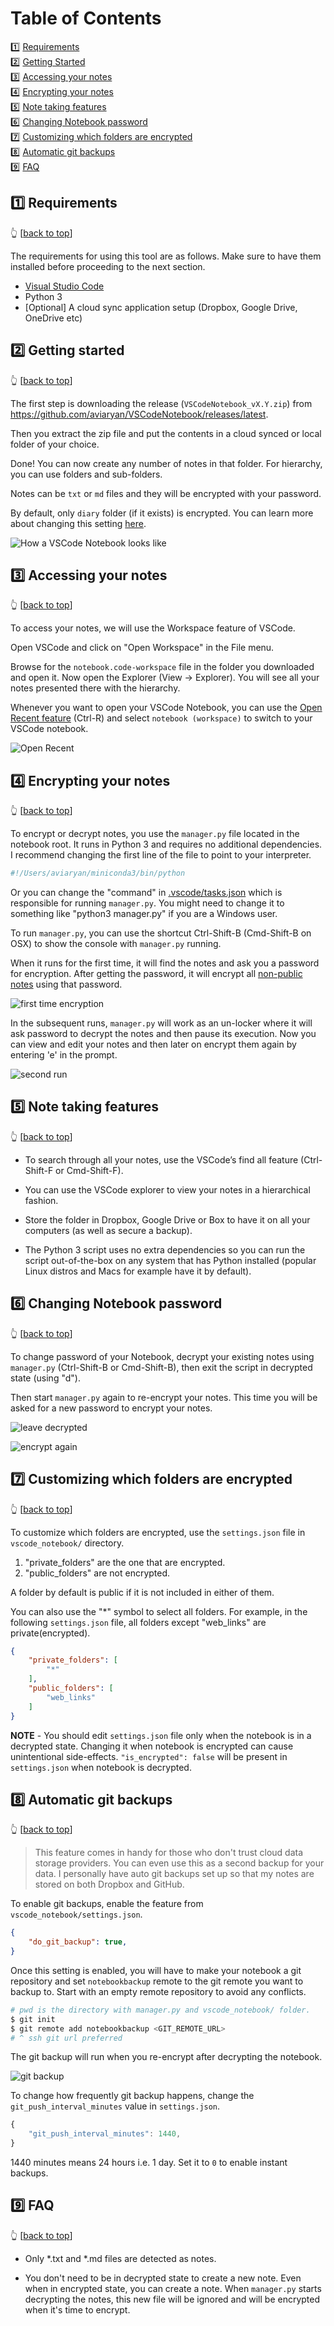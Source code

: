 <a name="docs"></a>
# Table of Contents

:one: [Requirements](#rq)  
:two: [Getting Started](#gs)  
:three: [Accessing your notes](#ac)  
:four: [Encrypting your notes](#en)  
:five: [Note taking features](#nt)  
:six: [Changing Notebook password](#cp)  
:seven: [Customizing which folders are encrypted](#custen)  
:eight: [Automatic git backups](#git)  
:nine: [FAQ](#faq)  


<a name="rq"></a>
## :one: Requirements
:point_up_2: [[back to top](#docs)]

The requirements for using this tool are as follows. Make sure to have them installed before proceeding to the next section.

* [Visual Studio Code](https://code.visualstudio.com/)
* Python 3
* [Optional] A cloud sync application setup (Dropbox, Google Drive, OneDrive etc)


<a name="gs"></a>
## :two: Getting started
:point_up_2: [[back to top](#docs)]

The first step is downloading the release (`VSCodeNotebook_vX.Y.zip`) from https://github.com/aviaryan/VSCodeNotebook/releases/latest.

Then you extract the zip file and put the contents in a cloud synced or local folder of your choice.

Done! You can now create any number of notes in that folder. For hierarchy, you can use folders and sub-folders.

Notes can be `txt` or `md` files and they will be encrypted with your password.

By default, only `diary` folder (if it exists) is encrypted. You can learn more about changing this setting [here](#custen).

![How a VSCode Notebook looks like](https://user-images.githubusercontent.com/4047597/36103351-24210400-1035-11e8-9a33-4eeed64473fe.png)


<a name="ac"></a>
## :three: Accessing your notes
:point_up_2: [[back to top](#docs)]

To access your notes, we will use the Workspace feature of VSCode.

Open VSCode and click on "Open Workspace" in the File menu.

Browse for the `notebook.code-workspace` file in the folder you downloaded and open it. Now open the Explorer (View -> Explorer). You will see all your notes presented there with the hierarchy.

Whenever you want to open your VSCode Notebook, you can use the [Open Recent feature](https://code.visualstudio.com/docs/editor/multi-root-workspaces#_opening-workspace-files) (Ctrl-R) and select `notebook (workspace)` to switch to your VSCode notebook.

![Open Recent](https://user-images.githubusercontent.com/4047597/36104189-4f75759e-1037-11e8-9528-ae6fb841a93d.png)


<a name="en"></a>
## :four: Encrypting your notes
:point_up_2: [[back to top](#docs)]

To encrypt or decrypt notes, you use the `manager.py` file located in the notebook root. It runs in Python 3 and requires no additional dependencies.
I recommend changing the first line of the file to point to your interpreter.

```python
#!/Users/aviaryan/miniconda3/bin/python
```

Or you can change the "command" in [.vscode/tasks.json](.vscode/tasks.json) which is responsible for running `manager.py`. You might need to change it to something like "python3 manager.py" if you are a Windows user.

To run `manager.py`, you can use the shortcut Ctrl-Shift-B (Cmd-Shift-B on OSX) to show the console with `manager.py` running.

When it runs for the first time, it will find the notes and ask you a password for encryption.
After getting the password, it will encrypt all [non-public notes](#custen) using that password.

![first time encryption](https://user-images.githubusercontent.com/4047597/36105242-1e228484-103a-11e8-8739-66e735e09825.png)

In the subsequent runs, `manager.py` will work as an un-locker where it will ask password to decrypt the notes and then pause its execution.
Now you can view and edit your notes and then later on encrypt them again by entering 'e' in the prompt.

![second run](https://user-images.githubusercontent.com/4047597/36105306-48d096e4-103a-11e8-9b29-8e22f0b3dabc.png)


<a name="nt"></a>
## :five: Note taking features
:point_up_2: [[back to top](#docs)]

* To search through all your notes, use the VSCode’s find all feature (Ctrl-Shift-F or Cmd-Shift-F).

* You can use the VSCode explorer to view your notes in a hierarchical fashion.

* Store the folder in Dropbox, Google Drive or Box to have it on all your computers (as well as secure a backup).

* The Python 3 script uses no extra dependencies so you can run the script out-of-the-box on any system that has Python installed (popular Linux distros and Macs for example have it by default).


<a name="cp"></a>
## :six: Changing Notebook password
:point_up_2: [[back to top](#docs)]

To change password of your Notebook, decrypt your existing notes using `manager.py` (Ctrl-Shift-B or Cmd-Shift-B), then exit the script in decrypted state (using "d").

Then start `manager.py` again to re-encrypt your notes. This time you will be asked for a new password to encrypt your notes.

![leave decrypted](https://user-images.githubusercontent.com/4047597/36106585-ca9d1eba-103d-11e8-9228-e9d969453c46.png)

![encrypt again](https://user-images.githubusercontent.com/4047597/36106587-cadfb9a0-103d-11e8-97ff-fefce2b8c672.png)


<a name="custen"></a>
## :seven: Customizing which folders are encrypted
:point_up_2: [[back to top](#docs)]

To customize which folders are encrypted, use the `settings.json` file in `vscode_notebook/` directory.

1. "private_folders" are the one that are encrypted.
2. "public_folders" are not encrypted.

A folder by default is public if it is not included in either of them.

You can also use the "*" symbol to select all folders. For example, in the following `settings.json` file, all folders except "web_links" are private(encrypted).

```json
{
    "private_folders": [
        "*"
    ],
    "public_folders": [
        "web_links"
    ]
}
```

**NOTE** - You should edit `settings.json` file only when the notebook is in a decrypted state. Changing it when notebook is encrypted can cause
unintentional side-effects. `"is_encrypted": false` will be present in `settings.json` when notebook is decrypted.


<a name="git"></a>
## :eight: Automatic git backups
:point_up_2: [[back to top](#docs)]

> This feature comes in handy for those who don't trust cloud data storage providers. You can even use this as a second backup for your data. I personally have auto git backups set up so that my notes are stored on both Dropbox and GitHub.

To enable git backups, enable the feature from `vscode_notebook/settings.json`.

```json
{
    "do_git_backup": true,
}
```

Once this setting is enabled, you will have to make your notebook a git repository and set `notebookbackup` remote to the git remote you want to backup to.
Start with an empty remote repository to avoid any conflicts.

```sh
# pwd is the directory with manager.py and vscode_notebook/ folder.
$ git init
$ git remote add notebookbackup <GIT_REMOTE_URL>
# ^ ssh git url preferred
```

The git backup will run when you re-encrypt after decrypting the notebook.

![git backup](https://user-images.githubusercontent.com/4047597/36108087-ec5be960-1041-11e8-9558-23b8e457134a.png)

To change how frequently git backup happens, change the `git_push_interval_minutes` value in `settings.json`.

```js
{
    "git_push_interval_minutes": 1440,
}
```

1440 minutes means 24 hours i.e. 1 day. Set it to `0` to enable instant backups.


<a name="faq"></a>
## :nine: FAQ
:point_up_2: [[back to top](#docs)]

* Only *.txt and *.md files are detected as notes.

* You don't need to be in decrypted state to create a new note. Even when in encrypted state, you can create a note. When `manager.py` starts decrypting the notes, this new file will be ignored and will be encrypted when it's time to encrypt. 
